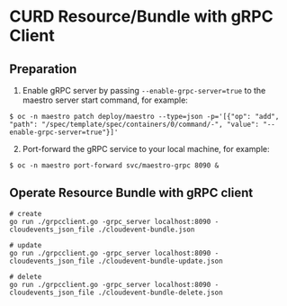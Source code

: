 # CURD Resource/Bundle with gRPC Client

## Preparation

1. Enable gRPC server by passing `--enable-grpc-server=true` to the maestro server start command, for example:

```shell
$ oc -n maestro patch deploy/maestro --type=json -p='[{"op": "add", "path": "/spec/template/spec/containers/0/command/-", "value": "--enable-grpc-server=true"}]'
```

2. Port-forward the gRPC service to your local machine, for example:

```shell
$ oc -n maestro port-forward svc/maestro-grpc 8090 &
```

## Operate Resource Bundle with gRPC client

```shell
# create
go run ./grpcclient.go -grpc_server localhost:8090 -cloudevents_json_file ./cloudevent-bundle.json

# update
go run ./grpcclient.go -grpc_server localhost:8090 -cloudevents_json_file ./cloudevent-bundle-update.json

# delete
go run ./grpcclient.go -grpc_server localhost:8090 -cloudevents_json_file ./cloudevent-bundle-delete.json
```
